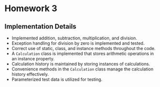 # Homework 3

## Implementation Details

- Implemented addition, subtraction, multiplication, and division.
- Exception handling for division by zero is implemented and tested.
- Correct use of static, class, and instance methods throughout the code.
- A `Calculation` class is implemented that stores arithmetic operations in an instance property.
- Calculation history is maintained by storing instances of calculations.
- Convenience methods in the `Calculation` class manage the calculation history effectively.
- Parameterized test data is utilized for testing.